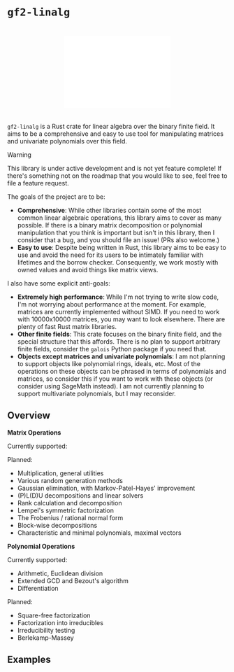 # `gf2-linalg`

<img src="./logo.svg" style="padding: 20px; display: block; margin: auto;"/>

`gf2-linalg` is a Rust crate for linear algebra over the binary finite field. It aims to be a comprehensive and easy to use tool for manipulating matrices and univariate polynomials over this field.

> [!WARNING]
> This library is under active development and is not yet feature complete! If there's something not on the roadmap that you would like to see, feel free to file a feature request.

The goals of the project are to be:
* **Comprehensive**: While other libraries contain some of the most common linear algebraic operations, this library aims to cover as many possible. If there is a binary matrix decomposition or polynomial manipulation that you think is important but isn't in this library, then I consider that a bug, and you should file an issue! (PRs also welcome.)
* **Easy to use**: Despite being written in Rust, this library aims to be easy to use and avoid the need for its users to be intimately familiar with lifetimes and the borrow checker. Consequently, we work mostly with owned values and avoid things like matrix views.

I also have some explicit anti-goals:
* **Extremely high performance**: While I'm not trying to write slow code, I'm not worrying about performance at the moment. For example, matrices are currently implemented without SIMD. If you need to work with 10000x10000 matrices, you may want to look elsewhere. There are plenty of fast Rust matrix libraries.
* **Other finite fields**: This crate focuses on the binary finite field, and the special structure that this affords. There is no plan to support arbitrary finite fields, consider the `galois` Python package if you need that.
* **Objects except matrices and univariate polynomials**: I am not planning to support objects like polynomial rings, ideals, etc. Most of the operations on these objects can be phrased in terms of polynomials and matrices, so consider this if you want to work with these objects (or consider using SageMath instead). I am not currently planning to support multivariate polynomials, but I may reconsider.

## Overview

**Matrix Operations**

Currently supported:

Planned:
* Multiplication, general utilities
* Various random generation methods
* Gaussian elimination, with Markov-Patel-Hayes' improvement
* (P)L(D)U decompositions and linear solvers
* Rank calculation and decomposition
* Lempel's symmetric factorization
* The Frobenius / rational normal form
* Block-wise decompositions
* Characteristic and minimal polynomials, maximal vectors

**Polynomial Operations**

Currently supported:
* Arithmetic, Euclidean division
* Extended GCD and Bezout's algorithm
* Differentiation

Planned:
* Square-free factorization
* Factorization into irreducibles
* Irreducibility testing
* Berlekamp-Massey

## Examples



